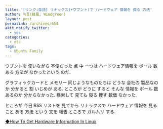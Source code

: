 ```yaml
---
title: '[リンク:英語] リナックス(+ウブント)で ハードウェア 情報を 得る 方法'
author: 녹풍(綠風, Windgreen)
layout: post
permalink: /archives/654
aktt_notify_twitter:
  - yes
categories:
  - etc
tags:
  - Ubuntu Family
---
```

ウブントを 使いながら 不便だった 点 中 一つは ハードウェア情報を ボール 数 ある 方法が なかったという のだ.

グラフィックカードと メモリー 同じようなものたちは どうな 会社の 製品なのか 分かると 割 いじめが ある. ところが どうに すると そんな 情報を ボール 数 あるのか 分からなかった. 検索して 見ても 寝る 捜す 数価 なかった. 

ところが 今日 RSS リストを 見てから リナックスで ハードウェア 情報を 見ること ある 方法 という 文を 報告 ところで ガルムリ する.

<a target="_top" href="http://www.webupd8.org/2011/07/how-to-get-hardware-information-in.html">◆How To Get Hardware Information In Linux</a>